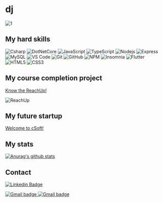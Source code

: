 # dj

![1](https://github-readme-stats.vercel.app/api/top-langs/?username=guilhermedjr&theme=blue-green)

## My hard skills 

<p>
<img alt="Csharp" src="https://img.shields.io/badge/-C%23-7022DC?style=flat-square&logo=c-sharp&logoColor=white" />
<img alt="DotNetCore" src="https://img.shields.io/badge/-.NET-7022DC?style=flat-square&logo=dot-net&logoColor=white" />
<img alt="JavaScript" src="https://img.shields.io/badge/-JavaScript-e0c050?style=flat-square&logo=javascript&logoColor=white" />
<img alt="TypeScript" src="https://img.shields.io/badge/-TypeScript-007ACC?style=flat-square&logo=typescript&logoColor=white" />
<img alt="Nodejs" src="https://img.shields.io/badge/-Nodejs-43853d?style=flat-square&logo=node.js&logoColor=white" />
<img alt="Express" src="https://img.shields.io/badge/-Express-1a202c?style=flat-square&logo=Expressjs&logoColor=white" />
<img alt="MySQL" src="https://img.shields.io/badge/-MySQL-1a202c?style=flat-square&logo=MySQL&logoColor=white" /> 
<img alt="VS Code" src="https://img.shields.io/badge/-Code-1073C9?style=flat-square&logo=visual%20studio%20code&logoColor=white" />
<img alt="Git" src="https://img.shields.io/badge/-Git-1a202c?style=flat-square&logo=Git&logoColor=white" />
<img alt="GitHub" src="https://img.shields.io/badge/-Github-black?style=flat-square&logo=Github&logoColor=white" />
<img alt="NPM" src="https://img.shields.io/badge/-npm-red?style=flat-square&logo=npm&logoColor=white" />
<img alt="Insomnia" src="https://img.shields.io/badge/-Insomnia-5849BE?style=flat-square&logo=insomnia&logoColor=white" />
<img alt="Flutter" src="https://img.shields.io/badge/-Flutter-1a202c?style=flat-square&logo=Flutter&logoColor=white" />
<img alt="HTML5" src="https://img.shields.io/badge/-HTML5-E34F26?style=flat-square&logo=HTML5&logoColor=white" />
<img alt="CSS3" src="https://img.shields.io/badge/-CSS3-1572B6?style=flat-square&logo=CSS3&logoColor=white" />
</p>

## My course completion project

[Know the ReachUp!](https://github.com/0G4briel/ReachUp)

![ReachUp](https://user-images.githubusercontent.com/59267719/93685984-a55cb000-fa89-11ea-9dfe-4a4906088e3a.png)

## My future startup

[Welcome to cSoft!](https://github.com/CSoft-Inc)

## My stats 

[![Anurag's github stats](https://github-readme-stats.vercel.app/api?username=guilhermedjr&theme=blue-green)](https://github.com/anuraghazra/github-readme-stats)

## Contact

[![Linkedin Badge](https://img.shields.io/badge/-LinkedIn-blue?style=flat-square&logo=Linkedin&logoColor=white&link=https://www.linkedin.com/in/guilhermedjrdjrjan/)](https://www.linkedin.com/in/guilhermedjrdjrjan/)

<p>
<a target="_blank" href="mailto:guilhermedjrdjrjan@gmail.com?subject=[GitHub]">
    <img alt="Gmail badge" src="https://img.shields.io/badge/-guilhermedjrdjrjan@gmail.com-D14836?style=flat-square&logo=Gmail&logoColor=white" />
  </a>
<a target="_blank" href="mailto:csoft.company@gmail.com?subject=[GitHub]">
    <img alt="Gmail badge" src="https://img.shields.io/badge/-csoft.company@gmail.com-D14836?style=flat-square&logo=Gmail&logoColor=white" />
  </a>
</p>
